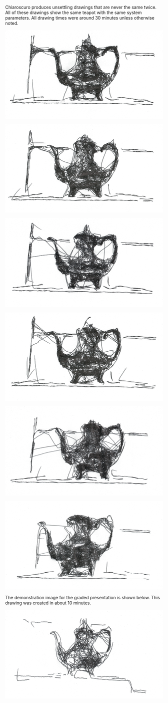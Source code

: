 
Chiaroscuro produces unsettling drawings that are never the same twice. All of these drawings show the same teapot with the same system parameters. All drawing times were around 30 minutes unless otherwise noted. 

![Teapot drawing](images/drawings/teapot1.png)

![Teapot drawing](images/drawings/teapot2.png)

![Teapot drawing](images/drawings/teapot3.png)

![Teapot drawing](images/drawings/teapot4.png)

![Teapot drawing](images/drawings/teapot5.png)

![Teapot drawing](images/drawings/teapot6.png)

The demonstration image for the graded presentation is shown below. This drawing was created in about 10 minutes. 

![In-class demo image](images/drawings/teapot_demo.png)
